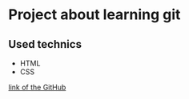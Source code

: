 # Project about learning git

## Used technics

- HTML
- CSS

[link of the GitHub](https://github.com/tatevkh99)